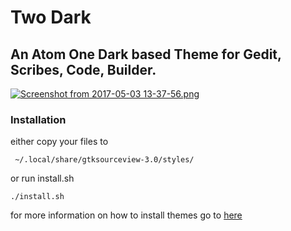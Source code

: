 Two Dark
======

An Atom One Dark based Theme for Gedit, Scribes, Code, Builder.
---

[![Screenshot from 2017-05-03 13-37-56.png](https://s18.postimage.org/4kh7txd3t/Screenshot_from_2017-05-03_13-37-56.png)](https://postimg.org/image/ehs8mzkph/)

### Installation

either copy your files to 
```
 ~/.local/share/gtksourceview-3.0/styles/
 ```
 
 or run install.sh
 ```
 ./install.sh
 ```
 
 for more information on how to install themes go to [here](https://wiki.gnome.org/Projects/GtkSourceView/StyleSchemes)
